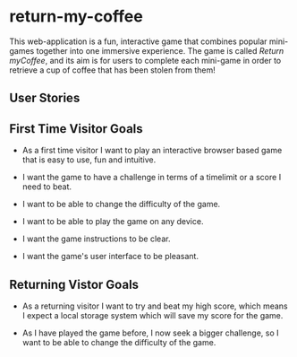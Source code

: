 # return-my-coffee

This web-application is a fun, interactive game that combines popular mini-games together into one immersive experience. The game is called *Return myCoffee*, and its aim is for users to complete each mini-game in order to retrieve a cup of coffee that has been stolen from them!

## User Stories

## First Time Visitor Goals

- As a first time visitor I want to play an interactive browser based game that is easy to use, fun and intuitive.

- I want the game to have a challenge in terms of a timelimit or a score I need to beat.

- I want to be able to change the difficulty of the game.

- I want to be able to play the game on any device.

- I want the game instructions to be clear.

- I want the game's user interface to be pleasant.


## Returning Vistor Goals

- As a returning visitor I want to try and beat my high score, which means I expect a local storage system which will save my score for the game.

- As I have played the game before, I now seek a bigger challenge, so I want to be able to change the difficulty of the game.

